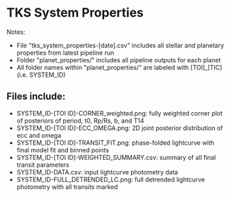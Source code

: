 # TKS System Properties
Notes: 
- File "tks_system_properties-[date].csv" includes all stellar and planetary properties from latest pipeline run
- Folder "planet_properties/" includes all pipeline outputs for each planet
- All folder names within "planet_properties/" are labeled with [TOI]_[TIC] (i.e. SYSTEM_ID)

## Files include:
- SYSTEM_ID-[TOI ID]-CORNER_weighted.png: fully weighted corner plot of posteriors of period, t0, Rp/Rs, b, and T14
- SYSTEM_ID-[TOI ID]-ECC_OMEGA.png: 2D joint posterior distribution of ecc and omega
- SYSTEM_ID-[TOI ID]-TRANSIT_FIT.png: phase-folded lightcurve with final model fit and binned points
- SYSTEM_ID-[TOI ID]-WEIGHTED_SUMMARY.csv: summary of all final transit parameters
- SYSTEM_ID-DATA.csv: input lightcurve photometry data
- SYSTEM_ID-FULL_DETRENDED_LC.png: full detrended lightcurve photometry with all transits marked
